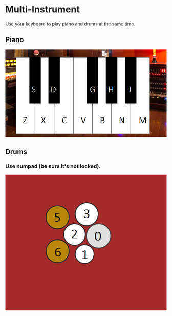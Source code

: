 # Multi-Instrument
Use your keyboard to play piano and drums at the same time.

## Piano

<img src='Screenshot 2021-01-22 153211.png'>


## Drums

### Use numpad (be sure it's not locked).
<img src='Screenshot 2021-01-22 153508.png'></img>

